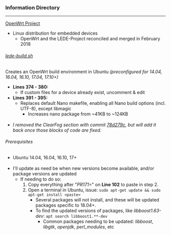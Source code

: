 ### Information Directory ###
---

[OpenWrt Project](https://openwrt.org/)
  - Linux distribution for embedded devices
    - OpenWrt and the LEDE-Project reconciled and merged in February 2018

###### [lede-build.sh](lede-build.sh) ######
Creates an OpenWrt build environment in Ubuntu _(preconfigured for 14.04, 16.04, 16.10, 17.04, 17.10+)_
  - **Lines 374 - 380:**
    - If custom files for a device already exist, uncomment & edit
  - **Lines 391 - 395:**
    - Replaces default Nano makefile, enabling all Nano build options (incl. UTF-8), except libmagic
      - Increases nano package from ~41KB to ~124KB
<br></br>
  - _I removed the ClearFog section with commit [78d279c](https://github.com/JW0914/Wikis/commit/78d279c5d806dfd5530e9ba7a83eef7d4c6fb660), but will add it back once those blocks of code are fixed._

###### Prerequisites ######
  - Ubuntu 14.04, 16.04, 16.10, 17+
<br></br>
  - I'll update as need be when new versions become available, and/or package versions are updated
    - If needing to do so:
      1. Copy everything after "_PR171=_" on **Line 102** to paste in step 2.
      2. Open a terminal in Ubuntu, issue: `sudo apt-get update && sudo apt-get install <paste>`
          - Several packages will not install, and these will be updated packages specific to 18.04+.
          - To find the updated versions of packages, like _libboost1.63-dev_: `apt search libboost1.**-dev` 
            - Common packages needing to be updated: _libboost_, _libgtk_, _openjdk_, _perl_modules_, etc
